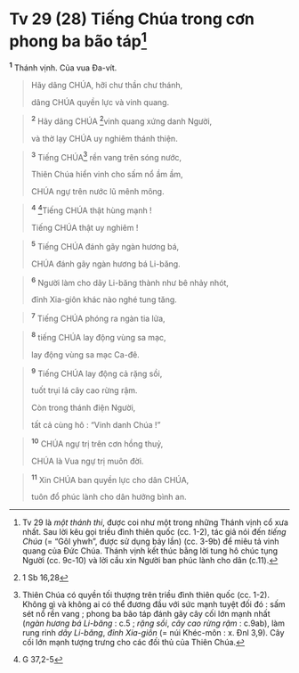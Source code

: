 # Tv 29 (28) Tiếng Chúa trong cơn phong ba bão táp[^1]
<sup><b>1</b></sup> Thánh vịnh. Của vua Đa-vít. 
> Hãy dâng CHÚA, hỡi chư thần chư thánh,
> 
> dâng CHÚA quyền lực và vinh quang.
>


> <sup><b>2</b></sup> Hãy dâng CHÚA [^1*]vinh quang xứng danh Người,
> 
> và thờ lạy CHÚA uy nghiêm thánh thiện.
>


> <sup><b>3</b></sup> Tiếng CHÚA[^2] rền vang trên sóng nước,
> 
> Thiên Chúa hiển vinh cho sấm nổ ầm ầm,
> 
> CHÚA ngự trên nước lũ mênh mông.
>


> <sup><b>4</b></sup> [^2*]Tiếng CHÚA thật hùng mạnh !
> 
> Tiếng CHÚA thật uy nghiêm !
>


> <sup><b>5</b></sup> Tiếng CHÚA đánh gãy ngàn hương bá,
> 
> CHÚA đánh gãy ngàn hương bá Li-băng.
>


> <sup><b>6</b></sup> Người làm cho dãy Li-băng thành như bê nhảy nhót,
> 
> đỉnh Xia-giôn khác nào nghé tung tăng.
>


> <sup><b>7</b></sup> Tiếng CHÚA phóng ra ngàn tia lửa,
>


> <sup><b>8</b></sup> tiếng CHÚA lay động vùng sa mạc,
> 
> lay động vùng sa mạc Ca-đê.
>


> <sup><b>9</b></sup> Tiếng CHÚA lay động cả rặng sồi,
> 
> tuốt trụi lá cây cao rừng rậm.
> 
> Còn trong thánh điện Người,
> 
> tất cả cùng hô : “Vinh danh Chúa !”
>


> <sup><b>10</b></sup> CHÚA ngự trị trên cơn hồng thuỷ,
> 
> CHÚA là Vua ngự trị muôn đời.
>


> <sup><b>11</b></sup> Xin CHÚA ban quyền lực cho dân CHÚA,
> 
> tuôn đổ phúc lành cho dân hưởng bình an.
>

[^1]: Tv 29 là <i>một thánh thi</i>, được coi như một trong những Thánh vịnh cổ xưa nhất. Sau lời kêu gọi triều đình thiên quốc (cc. 1-2), tác giả nói đến <i>tiếng Chúa</i> (= “<span class="hebrew-translit">Gôl yhwh</span>”, được sử dụng bảy lần) (cc. 3-9b) để miêu tả vinh quang của Đức Chúa. Thánh vịnh kết thúc bằng lời tung hô chúc tụng Người (cc. 9c-10) và lời cầu xin Người ban phúc lành cho dân (c.11).
[^2]: Thiên Chúa có quyền tối thượng trên triều đình thiên quốc (cc. 1-2). Không gì và không ai có thể đương đầu với sức mạnh tuyệt đối đó : sấm sét nổ rền vang ; phong ba bão táp đánh gãy cây cối lớn mạnh nhất (<i>ngàn hương bá Li-băng</i> : c.5 ; <i>rặng sồi</i>, <i>cây cao rừng rậm</i> : c.9ab), làm rung rinh <i>dãy Li-băng</i>, <i>đỉnh Xia-giôn</i> (= núi Khéc-môn : x. Đnl 3,9). Cây cối lớn mạnh tượng trưng cho các đối thủ của Thiên Chúa.
[^1*]: 1 Sb 16,28
[^2*]: G 37,2-5
